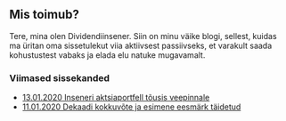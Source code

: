 <meta name="google-site-verification" content="gpzrUb-NdN0-4st31wGVFsHBOlN9b58YlUQj_Br6AFI" />

## Mis toimub?

Tere, mina olen Dividendiinsener. Siin on minu väike blogi, sellest, kuidas ma üritan oma sissetulekut viia aktiivsest passiivseks, et varakult saada kohustustest vabaks ja elada elu natuke mugavamalt.

### Viimased sissekanded

* [13.01.2020 Inseneri aktsiaportfell tõusis veepinnale](./13-01-2020-kasum)
* [11.01.2020 Dekaadi kokkuvõte ja esimene eesmärk täidetud](./11-01-2020-algus)
